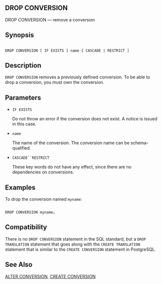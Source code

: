 ## DROP CONVERSION

DROP CONVERSION — remove a conversion

## Synopsis

```

DROP CONVERSION [ IF EXISTS ] name [ CASCADE | RESTRICT ]
```

## Description

`DROP CONVERSION` removes a previously defined conversion. To be able to drop a conversion, you must own the conversion.

## Parameters

* `IF EXISTS`

    Do not throw an error if the conversion does not exist. A notice is issued in this case.

* *`name`*

    The name of the conversion. The conversion name can be schema-qualified.

* `CASCADE``RESTRICT`

    These key words do not have any effect, since there are no dependencies on conversions.

## Examples

To drop the conversion named `myname`:

```

DROP CONVERSION myname;
```

## Compatibility

There is no `DROP CONVERSION` statement in the SQL standard, but a `DROP TRANSLATION` statement that goes along with the `CREATE TRANSLATION` statement that is similar to the `CREATE CONVERSION` statement in PostgreSQL.

## See Also

[ALTER CONVERSION](sql-alterconversion "ALTER CONVERSION"), [CREATE CONVERSION](sql-createconversion "CREATE CONVERSION")